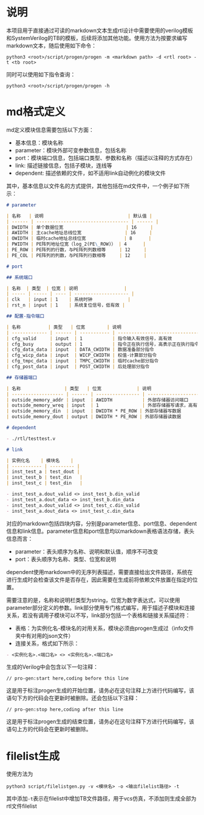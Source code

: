 # 说明

本项目用于直接通过可读的markdown文本生成rtl设计中需要使用的verilog模板和SystemVerilog的TB的模板，后续将添加其他功能。使用方法为按要求编写markdown文本，随后使用如下命令：

```shell
python3 <root>/script/progen/progen -m <markdown path> -d <rtl root> -t <tb root>
```

同时可以使用如下指令查询：

```
python3 <root>/script/progen/progen -h
```


# md格式定义

md定义模块信息需要包括以下方面：
- 基本信息：模块名称
- parameter：模块外部可变参数信息，包括名称
- port：模块端口信息，包括端口类型、参数和名称（描述以注释的方式存在）
- link: 描述链接信息，包括子模块，连线等
- dependent: 描述依赖的文件，如不适用link自动例化的模块文件

其中，基本信息以文件名的方式提供，其他包括在md文件中，一个例子如下所示：


```markdown
# parameter

| 名称   | 说明                               | 默认值 |
| ------ | ---------------------------------- | ------ |
| DWIDTH | 单个数据位宽                       | 16     |
| AWIDTH | 主cache地址总线位宽                | 16     |
| OWIDTH | 临时cache地址总线位宽              | 8      |
| PWIDTH | PE阵列地址位宽（log_2(PE\_ROW)） | 4      |
| PE_ROW | PE阵列的行数，与PE阵列列数相等     | 12     |
| PE_COL | PE阵列的列数，与PE阵列行数相等     | 12     |

# port

## 系统端口

| 名称  | 类型  | 位宽 | 说明                 |
| ----- | ----- | ---- | -------------------- |
| clk   | input | 1    | 系统时钟             |
| rst_n | input | 1    | 系统复位信号，低有效 |

## 配置-指令端口

| 名称          | 类型   | 位宽        | 说明                                 |
| ------------- | ------ | ----------- | ------------------------------------ |
| cfg_valid     | input  | 1           | 指令输入有效信号，高有效             |
| cfg_busy      | output | 1           | 指令正在执行信号，高表示正在执行指令 |
| cfg_data_data | input  | DATA_CWIDTH | 数据准备部分指令                     |
| cfg_wicp_data | input  | WICP_CWIDTH | 权值-计算部分指令                    |
| cfg_tmpc_data | input  | TMPC_CWIDTH | 临时cache部分指令                    |
| cfg_post_data | input  | POST_CWIDTH | 后处理部分指令                       |

## 存储器端口

| 名称                | 类型   | 位宽             | 说明                     |
| ------------------- | ------ | ---------------- | ------------------------ |
| outside_memory_addr | input  | AWIDTH           | 外部存储器访问端口       |
| outside_memory_wreq | input  | 1                | 外部存储器写请求，高有效 |
| outside_memory_din  | input  | DWIDTH * PE_ROW​ | 外部存储器写数据         |
| outside_memory_dout | output | DWIDTH * PE_ROW​ | 外部存储器读数据         |

# dependent

- ./rtl/testtest.v

# link

| 实例化名    | 模块名    |
| ----------- | --------- |
| inst_test_a | test_dout |
| inst_test_b | test_din   |
| inst_test_c | test_din   |

- inst_test_a.dout_valid <> inst_test_b.din_valid
- inst_test_a.dout_data <> inst_test_b.din_data
- inst_test_a.dout_valid <> inst_test_c.din_valid
- inst_test_a.dout_data <> inst_test_c.din_data

```

对应的markdown包括四块内容，分别是parameter信息、port信息、dependent信息和link信息。parameter信息和port信息均以markdown表格语法存储，表头信息而言：
- parameter：表头顺序为名称、说明和默认值，顺序不可改变
- port：表头顺序为名称、类型、位宽和说明

dependent使用markdown中的无序列表描述，需要直接给出文件路径，系统在进行生成时会检查该文件是否存在，因此需要在生成前将依赖文件放置在指定的位置。

需要注意的是，名称和说明栏类型为string，位宽为数字表达式，可以使用parameter部分定义的参数。link部分使用专门格式编写，用于描述子模块和连接关系，若没有调用子模块可以不写，link部分包括一个表格和链接关系描述符：
- 表格：为实例化名-模块名的对用关系，模块必须由progen生成过（info文件夹中有对用的json文件）
- 连接关系，格式如下所示：
``` markdown
- <实例化名>.<端口名> <> <实例化名>.<端口名>
```

生成的Verilog中会包含以下一句注释：

```
// pro-gen:start here,coding before this line
```
这是用于标注progen生成的开始位置，请务必在这句注释上方进行代码编写，该语句下方的代码会在更新时被删除。还会包括以下注释：

```
// pro-gen:stop here,coding after this line
```

这是用于标注progen生成的结束位置，请务必在这句注释下方进行代码编写，该语句上方的代码会在更新时被删除。

# filelist生成

使用方法为

```shell
python3 script/filelistgen.py -v <模块名> -o <输出filelist路径> -t
```

其中添加`-t`表示在filelist中增加TB文件路径，用于vcs仿真，不添加则生成全部为rtl文件filelist